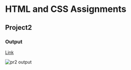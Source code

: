 # HTML and CSS Assignments #
## Project2 ##
### Output ###
[Link](https://mounika-sangishetty.netlify.app/)


![pr2 output](https://user-images.githubusercontent.com/127507517/226100304-1b9b7e52-50fa-4d6f-bfc5-722b58ab648c.png)
